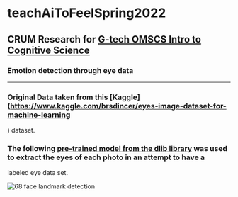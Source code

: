 # teachAiToFeelSpring2022

## CRUM Research for [G-tech OMSCS Intro to Cognitive Science](https://omscs.gatech.edu/cs-6795-introduction-cognitive-science)

### Emotion detection through eye data

---


### Original Data taken from this [Kaggle](https://www.kaggle.com/brsdincer/eyes-image-dataset-for-machine-learning
) dataset.


### The following [pre-trained model from the dlib library](http://dlib.net/) was used to extract the eyes of each photo in an attempt to have a 

labeled eye data set.


![68 face landmark detection](https://s3.ap-south-1.amazonaws.com/s3.studytonight.com/curious/uploads/pictures/1592469192-74364.png)

